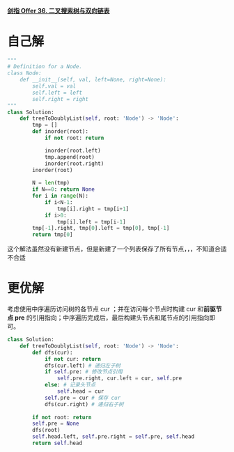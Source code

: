 #### [剑指 Offer 36. 二叉搜索树与双向链表](https://leetcode-cn.com/problems/er-cha-sou-suo-shu-yu-shuang-xiang-lian-biao-lcof/)



# 自己解

```python
"""
# Definition for a Node.
class Node:
    def __init__(self, val, left=None, right=None):
        self.val = val
        self.left = left
        self.right = right
"""
class Solution:
    def treeToDoublyList(self, root: 'Node') -> 'Node':
        tmp = []
        def inorder(root):
            if not root: return

            inorder(root.left)
            tmp.append(root)
            inorder(root.right)
        inorder(root)
        
        N = len(tmp)
        if N==0: return None
        for i in range(N):
            if i<N-1:
                tmp[i].right = tmp[i+1]
            if i>0:
                tmp[i].left = tmp[i-1]
        tmp[-1].right, tmp[0].left = tmp[0], tmp[-1]
        return tmp[0]
```

这个解法虽然没有新建节点，但是新建了一个列表保存了所有节点，，，不知道合适不合适





# 更优解

考虑使用中序遍历访问树的各节点 cur ；并在访问每个节点时构建 cur 和**前驱节点 pre** 的引用指向；中序遍历完成后，最后构建头节点和尾节点的引用指向即可。

```python
class Solution:
    def treeToDoublyList(self, root: 'Node') -> 'Node':
        def dfs(cur):
            if not cur: return
            dfs(cur.left) # 递归左子树
            if self.pre: # 修改节点引用
                self.pre.right, cur.left = cur, self.pre
            else: # 记录头节点
                self.head = cur
            self.pre = cur # 保存 cur
            dfs(cur.right) # 递归右子树
        
        if not root: return
        self.pre = None
        dfs(root)
        self.head.left, self.pre.right = self.pre, self.head
        return self.head
```

